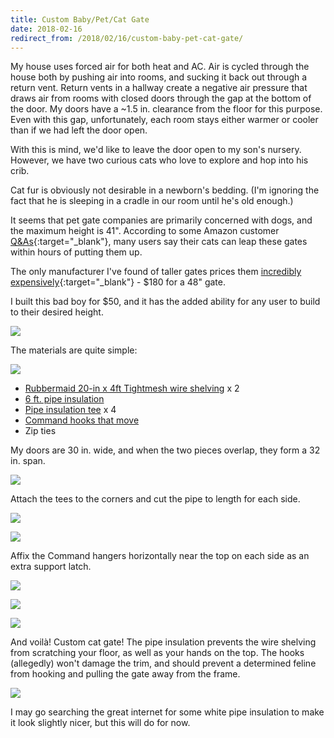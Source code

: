```yaml
---
title: Custom Baby/Pet/Cat Gate
date: 2018-02-16
redirect_from: /2018/02/16/custom-baby-pet-cat-gate/
---
```


My house uses forced air for both heat and AC. Air is cycled through the house
both by pushing air into rooms, and sucking it back out through a return vent.
Return vents in a hallway create a negative air pressure that draws air from
rooms with closed doors through the gap at the bottom of the door. My doors have
a \~1.5 in. clearance from the floor for this purpose. Even with this gap,
unfortunately, each room stays either warmer or cooler than if we had left the
door open.

With this is mind, we'd like to leave the door open to my son's nursery.
However, we have two curious cats who love to explore and hop into his crib.



Cat fur is obviously not desirable in a newborn's bedding. (I'm ignoring the
fact that he is sleeping in a cradle in our room until he's old enough.)

It seems that pet gate companies are primarily concerned with dogs, and the
maximum height is 41". According to some Amazon customer [Q&As](https://www.amazon.com/ask/questions/Tx1GKED1W5WCQD7/ref=as_li_ss_tl?ie=UTF8&linkCode=ll2&tag=travistomsu-20&linkId=886a52aca4e8a74d7c9d6cab7c62b3ee){:target="_blank"},
many users say their cats can leap these gates within hours of putting them up.

The only manufacturer I've found of taller gates prices them [incredibly
expensively](https://roverpet.com/product-category/pet-gates/){:target="_blank"} -
$180 for a 48" gate.

I built this bad boy for $50, and it has the added ability for any user to build
to their desired height.

![](/assets/images/posts/cat-gate/finished-1.jpg)


The materials are quite simple:

![](/assets/images/posts/cat-gate/materials.jpg)

 * [Rubbermaid 20-in x 4ft Tightmesh wire shelving](https://www.lowes.com/pd/Rubbermaid-TightMesh-4-ft-L-x-20-in-D-White-Wire-Shelf/3338622) x 2
 * [6 ft. pipe insulation](https://www.lowes.com/pd/Frost-King-1-2-in-x-6-ft-Foam-Plumbing-Tubular-Pipe-Insulation/3133243)
 * [Pipe insulation tee](https://www.lowes.com/pd/Frost-King-3-8-in-Foam-Tee-for-1-2-in-Pipe/3071799) x 4
 * [Command hooks that move](https://www.lowes.com/pd/Command-12-Pack-White-Adhesive-Hooks/1000028609)
 * Zip ties

 My doors are 30 in. wide, and when the two pieces overlap, they form a 32 in.
span.

![](/assets/images/posts/cat-gate/shelves-together.jpg)

Attach the tees to the corners and cut the pipe to length for each side.

![](/assets/images/posts/cat-gate/corner.jpg)

![](/assets/images/posts/cat-gate/top.jpg)


Affix the Command hangers horizontally near the top on each side as an extra
support latch.

![](/assets/images/posts/cat-gate/hook-open.jpg)

![](/assets/images/posts/cat-gate/hook-closed-1.jpg)

![](/assets/images/posts/cat-gate/hook-closed-2.jpg)


And voilà! Custom cat gate! The pipe insulation prevents the wire shelving from
scratching your floor, as well as your hands on the top. The hooks (allegedly)
won't damage the trim, and should prevent a determined feline from hooking and
pulling the gate away from the frame.

![](/assets/images/posts/cat-gate/finished-2.jpg)

I may go searching the great internet for some white pipe insulation to make it
look slightly nicer, but this will do for now.

